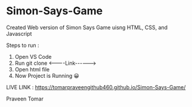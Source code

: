 # Simon-Says-Game

Created Web version of Simon Says Game uisng HTML, CSS, and Javascript

Steps to run :
1. Open VS Code
2. Run git clone <----Link------>
3. Open html file
4. Now Project is Running 😀

LIVE LINK : https://tomarpraveengithub460.github.io/Simon-Says-Game/

Praveen Tomar

